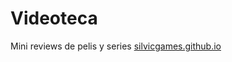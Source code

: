 # Videoteca

Mini reviews de pelis y series
[silvicgames.github.io](https://silvicgames.github.io)

